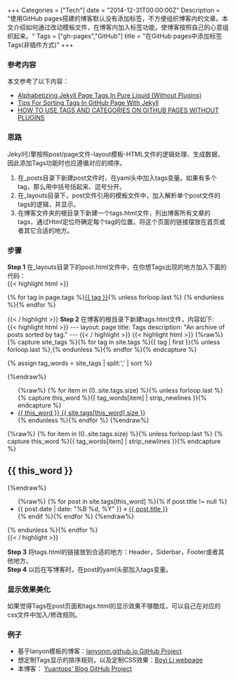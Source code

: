 +++
Categories = ["Tech"]
date = "2014-12-31T00:00:00Z"
Description = "使用GitHub pages搭建的博客默认没有添加标签，不方便组织博客内的文章。本文介绍如何通过改动模板文件，在博客内加入标签功能，使博客按照自己的心意组织起来。"
Tags = ["gh-pages","GitHub"]
title = "在GitHub pages中添加标签Tags(非插件方式)"
+++

### 参考内容
本文参考了以下内容：  

* [Alphabetizing Jekyll Page Tags In Pure Liquid (Without Plugins)](http://blog.lanyonm.org/articles/2013/11/21/alphabetize-jekyll-page-tags-pure-liquid.html)   
* [Tips For Sorting Tags In GitHub Page With Jekyll](http://boylee.me/development/2014/11/20/Tips-For-Sorting-Tags-In-GitHub-Page-With-Jekyll/)     
* [HOW TO USE TAGS AND CATEGORIES ON GITHUB PAGES WITHOUT PLUGINS](http://www.minddust.com/post/tags-and-categories-on-github-pages/)    

### 思路
Jekyll引擎按照post/page文件-layout模板-HTML文件的逻辑处理、生成数据，因此添加Tags功能时也应遵循对应的顺序。  
1. 在\_posts目录下新建post文件时，在yaml头中加入tags变量。如果有多个tag，那么用中括号括起来、逗号分开。  
2. 在\_layouts目录下，post文件引用的模板文件中，加入解析单个post文件的tags的逻辑，并显示。  
3. 在博客文件夹的根目录下新建一个tags.html文件，列出博客所有文章的tags，通过Html定位符确定每个tag的位置。将这个页面的链接摆放在首页或者其它合适的地方。  

### 步骤
**Step 1**
在\_layouts目录下的post.html文件中，在你想Tags出现的地方加入下面的代码：  
	{{< highlight html >}}
	<p class="entry-tags"> {% for tag in page.tags %}<a href="{{ site.url }}/tags.html#{{ tag | cgi_    e    scape }}" title="Pages tagged {{ tag }}" rel="tag" class="post-tag">{{ tag }}</a>{% unless forloop.last %}  {%     endunless %}{% endfor %}</p>
	{{< / highlight >}}
**Step 2**
在博客的根目录下新建tags.html文件，内容如下:  
{{< highlight html >}} ---
layout: page
title: Tags
description: "An archive of posts sorted by tag."
--- {{< / highlight >}}
{{< highlight html >}} {%raw%} {% capture site_tags %}{% for tag in site.tags %}{{ tag | first }}{% unless forloop.last %},{% endunless %}{% endfor %}{% endcapture %}
<!-- site_tags: {{ site_tags }} -->
{% assign tag_words = site_tags | split:',' | sort %}
<!-- tag_words: {{ tag_words }} --> {%endraw%}
<div id="tags">
  <ul class="tag-box inline">
{%raw%} {% for item in (0..site.tags.size) %}{% unless forloop.last %}
    {% capture this_word %}{{ tag_words[item] | strip_newlines }}{% endcapture %}
    <li><a href="#{{ this_word | cgi_escape }}" class="tag-in-page">{{ this_word }} <span>{{ site.tags[this_word].size }}</span></a></li>
  {% endunless %}{% endfor %} {%endraw%}
  </ul>
{%raw%} {% for item in (0..site.tags.size) %}{% unless forloop.last %}
    {% capture this_word %}{{ tag_words[item] | strip_newlines }}{% endcapture %}
  <h2 id="{{ this_word | cgi_escape }}">{{ this_word }}</h2> {%endraw%}
  <ul class="posts">
{%raw%} {% for post in site.tags[this_word] %}{% if post.title != null %}
    <li itemscope><span class="entry-date"><time datetime="{{ post.date | date_to_xmlschema }}" itemprop="datePublished">{{ post.date | date: "%B %d, %Y" }}</time></span> &raquo; <a href="{{ post.url }}">{{ post.title }}</a></li>
    {% endif %}{% endfor %} {%endraw%}
  </ul>
{% endunless %}{% endfor %}
</div>
{{< / highlight >}}
   
**Step 3**
将tags.html的链接放到合适的地方：Header，Siderbar，Footer或者其他地方。  
**Step 4**
以后在写博客时，在post的yaml头部加入tags变量。  

### 显示效果美化
如果觉得Tags在post页面和tags.html的显示效果不够酷炫，可以自己在对应的css文件中加入/修改规则。  

### 例子
- 基于lanyon模板的博客：[lanyonm.github.io GitHub Project](https://github.com/LanyonM/lanyonm.github.io)   
- 想定制Tags显示的排序规则，以及定制CSS效果：[Boyi Li webpage](http://boylee.me/development/2014/11/20/Tips-For-Sorting-Tags-In-GitHub-Page-With-Jekyll/)  
- 本博客： [Yuantops' Blog GitHub Project](https://github.com/yuantops/blog)  

